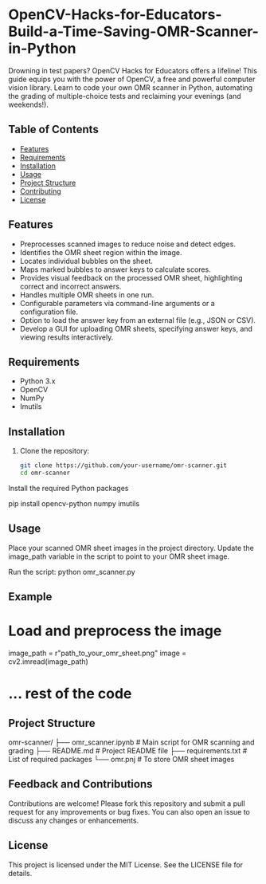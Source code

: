 # OpenCV-Hacks-for-Educators-Build-a-Time-Saving-OMR-Scanner-in-Python
Drowning in test papers?  OpenCV Hacks for Educators offers a lifeline!  This guide equips you with the power of OpenCV, a free and powerful computer vision library.  Learn to code your own OMR scanner in Python, automating the grading of multiple-choice tests and reclaiming your evenings (and weekends!).

## Table of Contents

- [Features](#features)
- [Requirements](#requirements)
- [Installation](#installation)
- [Usage](#usage)
- [Project Structure](#project-structure)
- [Contributing](#contributing)
- [License](#license)

## Features

- Preprocesses scanned images to reduce noise and detect edges.
- Identifies the OMR sheet region within the image.
- Locates individual bubbles on the sheet.
- Maps marked bubbles to answer keys to calculate scores.
- Provides visual feedback on the processed OMR sheet, highlighting correct and incorrect answers.
- Handles multiple OMR sheets in one run.
- Configurable parameters via command-line arguments or a configuration file.
- Option to load the answer key from an external file (e.g., JSON or CSV).
- Develop a GUI for uploading OMR sheets, specifying answer keys, and viewing results interactively.

## Requirements

- Python 3.x
- OpenCV
- NumPy
- Imutils

## Installation

1. Clone the repository:
   ```sh
   git clone https://github.com/your-username/omr-scanner.git
   cd omr-scanner

Install the required Python packages

pip install opencv-python numpy imutils

## Usage

Place your scanned OMR sheet images in the project directory.
Update the image_path variable in the script to point to your OMR sheet image.

Run the script:
 python omr_scanner.py

## Example 
# Load and preprocess the image
image_path = r"path_to_your_omr_sheet.png"
image = cv2.imread(image_path)
# ... rest of the code

## Project Structure 
omr-scanner/
├── omr_scanner.ipynb       # Main script for OMR scanning and grading
├── README.md            # Project README file
├── requirements.txt     # List of required packages
└── omr.pnj              # To store OMR sheet images

## Feedback and Contributions 
Contributions are welcome! Please fork this repository and submit a pull request for any improvements or bug fixes. You can also open an issue to discuss any changes or enhancements.

## License
This project is licensed under the MIT License. See the LICENSE file for details. 
